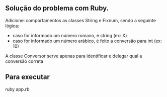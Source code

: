 ## Solução do problema com Ruby.

Adicionei comportamentos as classes String e Fixnum, sendo a seguinte lógica:
- caso for informado um número romano, é string (ex: X)
- caso for informado um número arábico, é feito a conversão para int (ex: 10)

A classe Conversor serve apenas para identificar e delegar qual a conversão correta

## Para executar

ruby app.rb